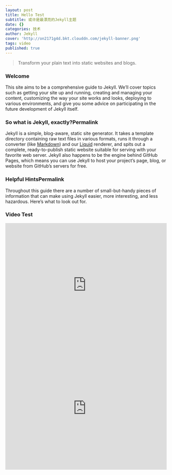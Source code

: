 ```yaml
---
layout: post
title: Hello Test
subtitle: 或许是最漂亮的Jekyll主题
date: {}
categories: 技术
author: Jekyll
cover: 'http://on2171g4d.bkt.clouddn.com/jekyll-banner.png'
tags: video
published: true
---
```


> Transform your plain text into static websites and blogs.

### Welcome

This site aims to be a comprehensive guide to Jekyll. We’ll cover topics such as getting your site up and running, creating and managing your content, customizing the way your site works and looks, deploying to various environments, and give you some advice on participating in the future development of Jekyll itself.

### So what is Jekyll, exactly?Permalink

Jekyll is a simple, blog-aware, static site generator. It takes a template directory containing raw text files in various formats, runs it through a converter (like [Markdown](https://daringfireball.net/projects/markdown/)) and our [Liquid](https://github.com/Shopify/liquid/wiki) renderer, and spits out a complete, ready-to-publish static website suitable for serving with your favorite web server. Jekyll also happens to be the engine behind GitHub Pages, which means you can use Jekyll to host your project’s page, blog, or website from GitHub’s servers for free.

### Helpful HintsPermalink

Throughout this guide there are a number of small-but-handy pieces of information that can make using Jekyll easier, more interesting, and less hazardous. Here’s what to look out for.

### Video Test

<iframe type="text/html" width="100%" height="385" src="http://v.youku.com/v_show/id_XMjcyNzg0MDQwMA==.html" frameborder="0"></iframe>

<iframe frameborder="0" width="100%" height="385" src="https://v.qq.com/iframe/player.html?vid=l05402oxh6j&tiny=0&auto=0" allowfullscreen></iframe>
